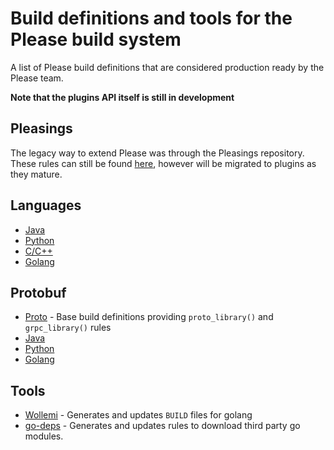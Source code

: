 # Build definitions and tools for the Please build system 

A list of Please build definitions that are considered production ready by the Please team.

**Note that the plugins API itself is still in development**

## Pleasings
The legacy way to extend Please was through the Pleasings repository. These rules can still be 
found [here](https://github.com/thought-machine/pleasings), however will be migrated to plugins
as they mature. 

## Languages
* [Java](https://github.com/please-build/cc-rules) 
* [Python](https://github.com/please-build/python-rules) 
* [C/C++](https://github.com/please-build/cc-rules) 
* [Golang](https://github.com/please-build/go-rules) 

## Protobuf
* [Proto](https://github.com/please-build/proto-rules) - Base build definitions providing `proto_library()` and `grpc_library()` rules
* [Java](https://github.com/please-build/java-proto-rules)
* [Python](https://github.com/please-build/python-proto-rules)
* [Golang](https://github.com/please-build/go-proto-rules)

## Tools

* [Wollemi](https://github.com/tcncloud/wollemi) - Generates and updates `BUILD` files for golang 
* [go-deps](https://github.com/tatskaari/go-deps) - Generates and updates rules to download third party go modules.
